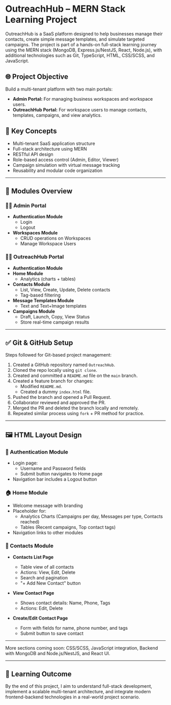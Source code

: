 # OutreachHub – MERN Stack Learning Project

OutreachHub is a SaaS platform designed to help businesses manage their contacts, create simple message templates, and simulate targeted campaigns. The project is part of a hands-on full-stack learning journey using the MERN stack (MongoDB, Express.js/NestJS, React, Node.js), with additional technologies such as Git, TypeScript, HTML, CSS/SCSS, and JavaScript.

## 🌐 Project Objective

Build a multi-tenant platform with two main portals:

- **Admin Portal:** For managing business workspaces and workspace users.
- **OutreachHub Portal:** For workspace users to manage contacts, templates, campaigns, and view analytics.

## 🧠 Key Concepts

- Multi-tenant SaaS application structure
- Full-stack architecture using MERN
- RESTful API design
- Role-based access control (Admin, Editor, Viewer)
- Campaign simulation with virtual message tracking
- Reusability and modular code organization

---


## 🧩 Modules Overview

### 👨‍💼 Admin Portal

- **Authentication Module**
  - Login
  - Logout
- **Workspaces Module**
  - CRUD operations on Workspaces
  - Manage Workspace Users

### 🧑‍💻 OutreachHub Portal

- **Authentication Module**
- **Home Module**
  - Analytics (charts + tables)
- **Contacts Module**
  - List, View, Create, Update, Delete contacts
  - Tag-based filtering
- **Message Templates Module**
  - Text and Text+Image templates
- **Campaigns Module**
  - Draft, Launch, Copy, View Status
  - Store real-time campaign results

---

## ✅ Git & GitHub Setup

Steps followed for Git-based project management:

1. Created a GitHub repository named `OutreachHub`.
2. Cloned the repo locally using `git clone`.
3. Created and committed a `README.md` file on the `main` branch.
4. Created a feature branch for changes:
   - Modified `README.md`.
   - Created a dummy `index.html` file.
5. Pushed the branch and opened a Pull Request.
6. Collaborator reviewed and approved the PR.
7. Merged the PR and deleted the branch locally and remotely.
8. Repeated similar process using `fork` + PR method for practice.

---

## 🖼️ HTML Layout Design

### 🔐 Authentication Module

- Login page:
  - Username and Password fields
  - Submit button navigates to Home page
- Navigation bar includes a Logout button

### 🏠 Home Module

- Welcome message with branding
- Placeholder for:
  - Analytics Charts (Campaigns per day, Messages per type, Contacts reached)
  - Tables (Recent campaigns, Top contact tags)
- Navigation links to other modules

### 📇 Contacts Module

- **Contacts List Page**
  - Table view of all contacts
  - Actions: View, Edit, Delete
  - Search and pagination
  - "+ Add New Contact" button

- **View Contact Page**
  - Shows contact details: Name, Phone, Tags
  - Actions: Edit, Delete

- **Create/Edit Contact Page**
  - Form with fields for name, phone number, and tags
  - Submit button to save contact

---

More sections coming soon: CSS/SCSS, JavaScript integration, Backend with MongoDB and Node.js/NestJS, and React UI.

---

## 🧠 Learning Outcome

By the end of this project, I aim to understand full-stack development, implement a scalable multi-tenant architecture, and integrate modern frontend-backend technologies in a real-world project scenario.

